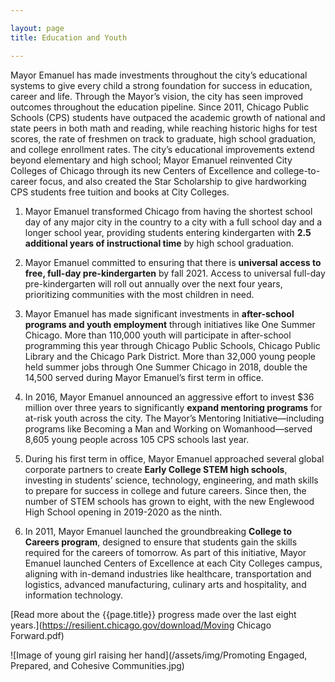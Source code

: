 ```yaml
---

layout: page
title: Education and Youth

---
```


Mayor Emanuel has made investments throughout the city’s educational systems to give every child a strong foundation for success in education, career and life. Through the Mayor’s vision, the city has seen improved outcomes throughout the education pipeline. Since 2011, Chicago Public Schools (CPS) students have outpaced the academic growth of national and state peers in both math and reading, while reaching historic highs for test scores, the rate of freshmen on track to graduate, high school graduation, and college enrollment rates. The city’s educational improvements extend beyond elementary and high school; Mayor Emanuel reinvented City Colleges of Chicago through its new Centers of Excellence and college-to-career focus, and also created the Star Scholarship to give hardworking CPS students free tuition and books at City Colleges. 

1. Mayor Emanuel transformed Chicago from having the shortest school day of any major city in the country to a city with a full school day and a longer school year, providing students entering kindergarten with **2.5 additional years of instructional time** by high school graduation. 

1. Mayor Emanuel committed to ensuring that there is **universal access to free, full-day pre-kindergarten** by fall 2021. Access to universal full-day pre-kindergarten will roll out annually over the next four years, prioritizing communities with the most children in need. 

1. Mayor Emanuel has made significant investments in **after-school programs and youth employment** through initiatives like One Summer Chicago. More than 110,000 youth will participate in after-school programming this year through Chicago Public Schools, Chicago Public Library and the Chicago Park District. More than 32,000 young people held summer jobs through One Summer Chicago in 2018, double the 14,500 served during Mayor Emanuel’s first term in office. 

1. In 2016, Mayor Emanuel announced an aggressive effort to invest $36 million over three years to significantly **expand mentoring programs** for at-risk youth across the city. The Mayor’s Mentoring Initiative—including programs like Becoming a Man and Working on Womanhood—served 8,605 young people across 105 CPS schools last year. 

1. During his first term in office, Mayor Emanuel approached several global corporate partners to create **Early College STEM high schools**, investing in students’ science, technology, engineering, and math skills to prepare for success in college and future careers. Since then, the number of STEM schools has grown to eight, with the new Englewood High School opening in 2019-2020 as the ninth. 

1. In 2011, Mayor Emanuel launched the groundbreaking **College to Careers program**, designed to ensure that students gain the skills required for the careers of tomorrow. As part of this initiative, Mayor Emanuel launched Centers of Excellence at each City Colleges campus, aligning with in-demand industries like healthcare, transportation and logistics, advanced manufacturing, culinary arts and hospitality, and information technology. 

[Read more about the {{page.title}} progress made over the last eight years.](https://resilient.chicago.gov/download/Moving Chicago Forward.pdf)

![Image of young girl raising her hand](/assets/img/Promoting Engaged, Prepared, and Cohesive Communities.jpg) 